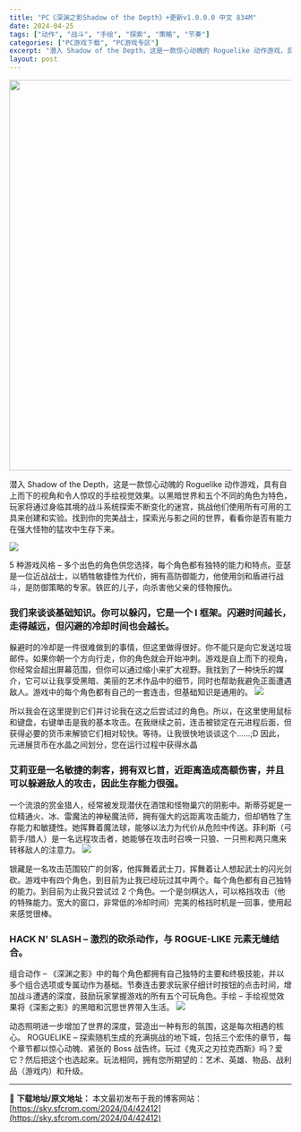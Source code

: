 ```yaml
---
title: "PC《深渊之影Shadow of the Depth》+更新v1.0.0.0 中文 834M"
date: 2024-04-25
tags: ["动作", "战斗", "手绘", "探索", "策略", "节奏"]
categories: ["PC游戏下载", "PC游戏专区"]
excerpt: "潜入 Shadow of the Depth，这是一款惊心动魄的 Roguelike 动作游戏，具有自上而下的视角和令人惊叹的手绘视觉效果。以黑暗世界和五个不同的角色为特色，玩家将通过身临其境的战斗系统探索不断变化的迷宫，挑战他们使用所有可用的工具来创建和实验。找到你的完美战士，探索光与影之间的世界&hellip;"
layout: post
---
```


<img class="alignnone size-full wp-image-42400" src="https://sky.sfcrom.com/wp-content/uploads/2024/04/20240425120210-c8c0c.jpeg" alt="" width="1240" height="698" />

潜入 Shadow of the Depth，这是一款惊心动魄的 Roguelike 动作游戏，具有自上而下的视角和令人惊叹的手绘视觉效果。以黑暗世界和五个不同的角色为特色，玩家将通过身临其境的战斗系统探索不断变化的迷宫，挑战他们使用所有可用的工具来创建和实验。找到你的完美战士，探索光与影之间的世界，看看你是否有能力在强大怪物的猛攻中生存下来。

<img src="https://sky.sfcrom.com/wp-content/uploads/2024/04/20240425120213-766ce.jpeg" />

5 种游戏风格 – 多个出色的角色供您选择，每个角色都有独特的能力和特点。亚瑟是一位近战战士，以牺牲敏捷性为代价，拥有高防御能力，他使用剑和盾进行战斗，是防御策略的专家。铁匠的儿子，向杀害他父亲的怪物报仇。
<h3>我们来谈谈基础知识。你可以躲闪，它是一个 I 框架。闪避时间越长，走得越远，但闪避的冷却时间也会越长。</h3>
躲避时的冷却是一件很难做到的事情，但这里做得很好。你不能只是向它发送垃圾邮件。如果你朝一个方向行走，你的角色就会开始冲刺。游戏是自上而下的视角，你经常会超出屏幕范围，但你可以通过缩小来扩大视野。我找到了一种快乐的媒介，它可以让我享受黑暗、美丽的艺术作品中的细节，同时也帮助我避免正面遭遇敌人。游戏中的每个角色都有自己的一套连击，但基础知识是通用的。

<img src="https://sky.sfcrom.com/wp-content/uploads/2024/04/20240425120216-453b7.jpeg" />

所以我会在这里提到它们并讨论我在这之后尝试过的角色。所以，在这里使用鼠标和键盘，右键单击是我的基本攻击。在我继续之前，连击被锁定在元进程后面，但获得必要的货币来解锁它们相对较快。等待。让我很快地谈谈这个……;D 因此，元进展货币在水晶之间划分，您在运行过程中获得水晶
<h3>艾莉亚是一名敏捷的刺客，拥有双匕首，近距离造成高额伤害，并且可以躲避敌人的攻击，因此生存能力很强。</h3>
一个流浪的赏金猎人，经常被发现潜伏在酒馆和怪物巢穴的阴影中。斯蒂芬妮是一位精通火、冰、雷魔法的神秘魔法师，拥有强大的远距离攻击能力，但却牺牲了生存能力和敏捷性。她挥舞着魔法球，能够以法力为代价从危险中传送。菲利斯（弓箭手/猎人）是一名远程攻击者，她能够在攻击时召唤一只狼、一只熊和两只鹰来转移敌人的注意力。

<img src="https://sky.sfcrom.com/wp-content/uploads/2024/04/20240425120219-60e65.jpeg" />

银藏是一名攻击范围较广的剑客，他挥舞着武士刀，挥舞着让人想起武士的闪光剑砍。游戏中有四个角色，到目前为止我已经玩过其中两个。每个角色都有自己独特的能力。到目前为止我只尝试过 2 个角色。一个是剑棋达人，可以格挡攻击（他的特殊能力。宽大的窗口，非常低的冷却时间）完美的格挡时机是一回事，使用起来感觉很棒。
<h3>HACK N' SLASH – 激烈的砍杀动作，与 ROGUE-LIKE 元素无缝结合。</h3>
组合动作 – 《深渊之影》中的每个角色都拥有自己独特的主要和终极技能，并以多个组合选项或专属动作为基础。节奏连击要求玩家仔细计时按钮的点击时间，增加战斗遭遇的深度，鼓励玩家掌握游戏的所有五个可玩角色。手绘 – 手绘视觉效果将《深影之影》的黑暗和沉思世界带入生活。

<img src="https://sky.sfcrom.com/wp-content/uploads/2024/04/20240425120223-3043e.jpeg" />

动态照明进一步增加了世界的深度，营造出一种有形的氛围，这是每次相遇的核心。 ROGUELIKE – 探索随机生成的充满挑战的地下城，包括三个宏伟的章节，每个章节都以惊心动魄、紧张的 Boss 战告终。玩过《鬼灭之刃拉克西斯》吗？爱它？然后把这个也选起来。玩法相同，拥有您所期望的：艺术、英雄、物品、战利品（游戏内）和升级。

---
📖 **下载地址/原文地址：** 本文最初发布于我的博客网站：[https://sky.sfcrom.com/2024/04/42412](https://sky.sfcrom.com/2024/04/42412)
